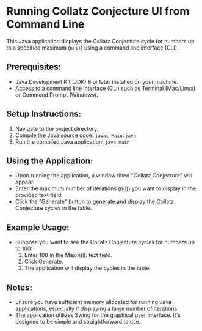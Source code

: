 # Running Collatz Conjecture UI from Command Line

This Java application displays the Collatz Conjecture cycle for numbers up to a specified maximum (`n(i)`) using a command line interface (CLI).

## Prerequisites:
- Java Development Kit (JDK) 8 or later installed on your machine.
- Access to a command line interface (CLI) such as Terminal (Mac/Linux) or Command Prompt (Windows).

## Setup Instructions:
1. Navigate to the project directory.
2. Compile the Java source code: `javac Main.java`
3. Run the compiled Java application: `java main`

## Using the Application:
- Upon running the application, a window titled "Collatz Conjecture" will appear.
- Enter the maximum number of iterations (n(i)) you want to display in the provided text field.
- Click the "Generate" button to generate and display the Collatz Conjecture cycles in the table.

## Example Usage:
- Suppose you want to see the Collatz Conjecture cycles for numbers up to 100:
  1. Enter 100 in the Max n(i): text field.
  2. Click Generate.
  3. The application will display the cycles in the table.

## Notes:
- Ensure you have sufficient memory allocated for running Java applications, especially if displaying a large number of iterations.
- The application utilizes Swing for the graphical user interface. It's designed to be simple and straightforward to use.
